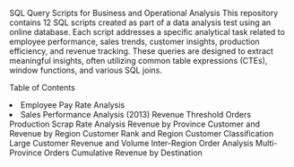 SQL Query Scripts for Business and Operational Analysis
This repository contains 12 SQL scripts created as part of a data analysis test using an online database. Each script addresses a specific analytical task related to employee performance, sales trends, customer insights, production efficiency, and revenue tracking. These queries are designed to extract meaningful insights, often utilizing common table expressions (CTEs), window functions, and various SQL joins.

Table of Contents
<li> Employee Pay Rate Analysis <li/>
Sales Performance Analysis (2013)
Revenue Threshold Orders
Production Scrap Rate Analysis
Revenue by Province
Customer and Revenue by Region
Customer Rank and Region
Customer Classification
Large Customer Revenue and Volume
Inter-Region Order Analysis
Multi-Province Orders
Cumulative Revenue by Destination
